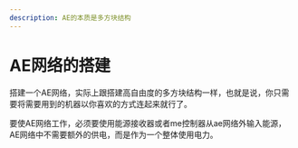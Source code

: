```yaml
---
description: AE的本质是多方块结构
---
```


# AE网络的搭建

搭建一个AE网络，实际上跟搭建高自由度的多方块结构一样，也就是说，你只需要将需要用到的机器以你喜欢的方式连起来就行了。

要使AE网络工作，必须要使用能源接收器或者me控制器从ae网络外输入能源，AE网络中不需要额外的供电，而是作为一个整体使用电力。
